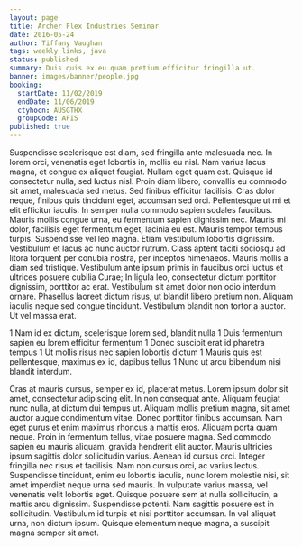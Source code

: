 ```yaml
---
layout: page
title: Archer Flex Industries Seminar
date: 2016-05-24
author: Tiffany Vaughan
tags: weekly links, java
status: published
summary: Duis quis ex eu quam pretium efficitur fringilla ut.
banner: images/banner/people.jpg
booking:
  startDate: 11/02/2019
  endDate: 11/06/2019
  ctyhocn: AUSGTHX
  groupCode: AFIS
published: true
---
```

Suspendisse scelerisque est diam, sed fringilla ante malesuada nec. In lorem orci, venenatis eget lobortis in, mollis eu nisl. Nam varius lacus magna, et congue ex aliquet feugiat. Nullam eget quam est. Quisque id consectetur nulla, sed luctus nisl. Proin diam libero, convallis eu commodo sit amet, malesuada sed metus. Sed finibus efficitur facilisis. Cras dolor neque, finibus quis tincidunt eget, accumsan sed orci. Pellentesque ut mi et elit efficitur iaculis. In semper nulla commodo sapien sodales faucibus. Mauris mollis congue urna, eu fermentum sapien dignissim nec.
Mauris mi dolor, facilisis eget fermentum eget, lacinia eu est. Mauris tempor tempus turpis. Suspendisse vel leo magna. Etiam vestibulum lobortis dignissim. Vestibulum et lacus ac nunc auctor rutrum. Class aptent taciti sociosqu ad litora torquent per conubia nostra, per inceptos himenaeos. Mauris mollis a diam sed tristique. Vestibulum ante ipsum primis in faucibus orci luctus et ultrices posuere cubilia Curae; In ligula leo, consectetur dictum porttitor dignissim, porttitor ac erat. Vestibulum sit amet dolor non odio interdum ornare. Phasellus laoreet dictum risus, ut blandit libero pretium non. Aliquam iaculis neque sed congue tincidunt. Vestibulum blandit non tortor a auctor. Ut vel massa erat.

1 Nam id ex dictum, scelerisque lorem sed, blandit nulla
1 Duis fermentum sapien eu lorem efficitur fermentum
1 Donec suscipit erat id pharetra tempus
1 Ut mollis risus nec sapien lobortis dictum
1 Mauris quis est pellentesque, maximus ex id, dapibus tellus
1 Nunc ut arcu bibendum nisi blandit interdum.

Cras at mauris cursus, semper ex id, placerat metus. Lorem ipsum dolor sit amet, consectetur adipiscing elit. In non consequat ante. Aliquam feugiat nunc nulla, at dictum dui tempus ut. Aliquam mollis pretium magna, sit amet auctor augue condimentum vitae. Donec porttitor finibus accumsan. Nam eget purus et enim maximus rhoncus a mattis eros. Aliquam porta quam neque. Proin in fermentum tellus, vitae posuere magna. Sed commodo sapien eu mauris aliquam, gravida hendrerit elit auctor. Mauris ultricies ipsum sagittis dolor sollicitudin varius.
Aenean id cursus orci. Integer fringilla nec risus et facilisis. Nam non cursus orci, ac varius lectus. Suspendisse tincidunt, enim eu lobortis iaculis, nunc lorem molestie nisi, sit amet imperdiet neque urna sed mauris. In vulputate varius massa, vel venenatis velit lobortis eget. Quisque posuere sem at nulla sollicitudin, a mattis arcu dignissim. Suspendisse potenti. Nam sagittis posuere est in sollicitudin. Vestibulum id turpis et nisi porttitor accumsan. In vel aliquet urna, non dictum ipsum. Quisque elementum neque magna, a suscipit magna semper sit amet.
